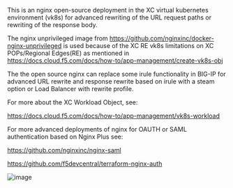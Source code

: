 This is an nginx open-source deployment in the XC virtual kubernetes environment (vk8s) for advanced rewriting of the URL request paths or rewriting of the response body.

The nginx unprivileged image from https://github.com/nginxinc/docker-nginx-unprivileged is used because of the XC RE vk8s limitations on XC POPs/Regional Edges(RE) as mentioned in https://docs.cloud.f5.com/docs/how-to/app-management/create-vk8s-obj

The the open source nginx can replace some irule functionality in BIG-IP for advanced URL rewrite and response rewrite based on irule with a steam option or Load Balancer with rewrite profile.

For more about the XC Workload Object, see:

https://docs.cloud.f5.com/docs/how-to/app-management/vk8s-workload

For more advanced deployments of nginx for OAUTH or SAML authentication based on Nginx Plus see:

https://github.com/nginxinc/nginx-saml

https://github.com/f5devcentral/terraform-nginx-auth


![image](https://github.com/Nikoolayy1/xc_nginx/assets/23706402/eb65fa64-a4ae-45d0-b6e6-18bc67d50bb0)


